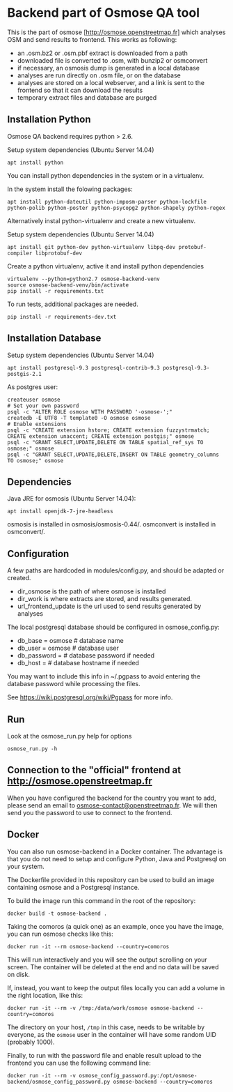 Backend part of Osmose QA tool
==============================

This is the part of osmose [http://osmose.openstreetmap.fr] which analyses OSM
and send results to frontend. This works as following:

  - an .osm.bz2 or .osm.pbf extract is downloaded from a path
  - downloaded file is converted to .osm, with bunzip2 or osmconvert
  - if necessary, an osmosis dump is generated in a local database
  - analyses are run directly on .osm file, or on the database
  - analyses are stored on a local webserver, and a link is sent to the
    frontend so that it can download the results
  - temporary extract files and database are purged

Installation Python
-------------------

Osmose QA backend requires python > 2.6.

Setup system dependencies (Ubuntu Server 14.04)
```
apt install python
```

You can install python dependencies in the system or in a virtualenv.

In the system install the folowing packages:
```
apt install python-dateutil python-imposm-parser python-lockfile python-polib python-poster python-psycopg2 python-shapely python-regex
```

Alternatively instal python-virtualenv and create a new virtualenv.

Setup system dependencies (Ubuntu Server 14.04)
```
apt install git python-dev python-virtualenv libpq-dev protobuf-compiler libprotobuf-dev
```

Create a python virtualenv, active it and install python dependencies
```
virtualenv --python=python2.7 osmose-backend-venv
source osmose-backend-venv/bin/activate
pip install -r requirements.txt
```

To run tests, additional packages are needed.
```
pip install -r requirements-dev.txt
```


Installation Database
---------------------

Setup system dependencies (Ubuntu Server 14.04)
```
apt install postgresql-9.3 postgresql-contrib-9.3 postgresql-9.3-postgis-2.1
```

As postgres user:
```
createuser osmose
# Set your own password
psql -c "ALTER ROLE osmose WITH PASSWORD '-osmose-';"
createdb -E UTF8 -T template0 -O osmose osmose
# Enable extensions
psql -c "CREATE extension hstore; CREATE extension fuzzystrmatch; CREATE extension unaccent; CREATE extension postgis;" osmose
psql -c "GRANT SELECT,UPDATE,DELETE ON TABLE spatial_ref_sys TO osmose;" osmose
psql -c "GRANT SELECT,UPDATE,DELETE,INSERT ON TABLE geometry_columns TO osmose;" osmose
```


Dependencies
------------

Java JRE for osmosis (Ubuntu Server 14.04):
```
apt install openjdk-7-jre-headless
```

osmosis is installed in osmosis/osmosis-0.44/.
osmconvert is installed in osmconvert/.


Configuration
-------------
A few paths are hardcoded in modules/config.py, and should be adapted or created.

  - dir_osmose is the path of where osmose is installed
  - dir_work is where extracts are stored, and results generated.
  - url_frontend_update is the url used to send results generated by analyses


The local postgresql database should be configured in osmose_config.py:

  - db_base = osmose # database name
  - db_user = osmose # database user
  - db_password = # database password if needed
  - db_host = # database hostname if needed

You may want to include this info in ~/.pgpass to avoid entering the database
password while processing the files.

See https://wiki.postgresql.org/wiki/Pgpass for more info.


Run
---

Look at the osmose_run.py help for options
```
osmose_run.py -h
```


Connection to the "official" frontend at http://osmose.openstreetmap.fr
-----------------------------------------------------------------------

When you have configured the backend for the country you want to add, please
send an email to osmose-contact@openstreetmap.fr. We will then send you the
password to use to connect to the frontend.


Docker
------

You can also run osmose-backend in a Docker container. The advantage is that
you do not need to setup and configure Python, Java and Postgresql on your system.

The Dockerfile provided in this repository can be used to build an image containing
osmose and a Postgresql instance.

To build the image run this command in the root of the repository:
```
docker build -t osmose-backend .
```

Taking the comoros (a quick one) as an example, once you have the image, you can
run osmose checks like this:
```
docker run -it --rm osmose-backend --country=comoros
```
This will run interactively and you will see the output scrolling on your screen. The
container will be deleted at the end and no data will be saved on disk.

If, instead, you want to keep the output files locally you can add a volume in the right
location, like this:
```
docker run -it --rm -v /tmp:/data/work/osmose osmose-backend --country=comoros
```
The directory on your host, `/tmp` in this case, needs to be writable by everyone, as the
`osmose` user in the container will have some random UID (probably 1000).

Finally, to run with the password file and enable result upload to the frontend you can
use the following command line:
```
docker run -it --rm -v osmose_config_password.py:/opt/osmose-backend/osmose_config_password.py osmose-backend --country=comoros
```

